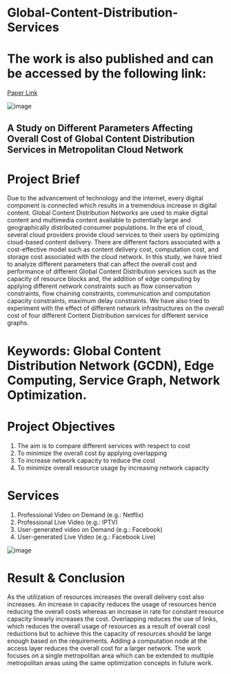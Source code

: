 # Global-Content-Distribution-Services

# The work is also published and can be accessed by the following link: 
[Paper Link](https://link.springer.com/chapter/10.1007/978-3-031-64605-8_4)


![image](https://github.com/user-attachments/assets/b6b0bcc7-6305-4d6f-b859-b29c4c7945c4)

## A Study on Different Parameters Affecting Overall Cost of Global Content Distribution Services in Metropolitan Cloud Network 


# Project Brief
Due to the advancement of technology and the internet, every digital component is connected which results in a tremendous increase in digital content. Global Content Distribution Networks are used to make digital content and multimedia content available to potentially large and geographically distributed consumer populations. In the era of cloud, several cloud providers provide cloud services to their users by optimizing cloud-based content delivery. There are different factors associated with a cost-effective model such as content delivery cost, computation cost, and storage cost associated with the cloud network. In this study, we have tried to analyze different parameters that can affect the overall cost and performance of different Global Content Distribution services such as the capacity of resource blocks and, the addition of edge computing by applying different network constraints such as flow conservation constraints, flow chaining constraints, communication and computation capacity constraints, maximum delay constraints. We have also tried to experiment with the effect of different network infrastructures on the overall cost of four different Content Distribution services for different service graphs.  

# Keywords: Global Content Distribution Network (GCDN), Edge Computing, Service Graph, Network Optimization.

# Project Objectives
1. The aim is to compare different services with respect to cost
2. To minimize the overall cost by applying overlapping
3. To increase network capacity to reduce the cost 
4. To minimize overall resource usage by increasing network capacity

# Services
1. Professional Video on Demand (e.g.: Netflix)
2. Professional Live Video (e.g.: IPTV)
3. User-generated video on Demand (e.g.: Facebook)
4. User-generated Live Video (e.g.: Facebook Live)


![image](https://github.com/user-attachments/assets/ec9ca46a-374a-416d-b48a-6c216266e36b)

# Result & Conclusion
As the utilization of resources increases the overall delivery cost also increases. An increase in capacity reduces the usage of resources hence reducing the overall costs whereas an increase in rate for constant resource capacity linearly increases the cost. Overlapping reduces the use of links, which reduces the overall usage of resources as a result of overall cost reductions but to achieve this the capacity of resources should be large enough based on the requirements. Adding a computation node at the access layer reduces the overall cost for a larger network. The work focuses on a single metropolitan area which can be extended to multiple metropolitan areas using the same optimization concepts in future work. 


